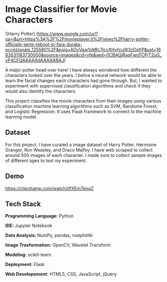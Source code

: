 # Image Classifier for Movie Characters

![Harry Potter] (https://www.google.com/url?sa=i&url=https%3A%2F%2Fmovieplayer.it%2Fnews%2Fharry-potter-ufficiale-serie-reboot-si-fara-durata-eccezionale_125580%2F&psig=AOvVaw1sMfc7lccXHyfcuW3zDpYP&ust=1682631183730000&source=images&cd=vfe&ved=0CBAQjRxqFwoTCPjT2uG_yP4CFQAAAAAdAAAAABAJ)

A major potter head over here! I have always wondered how diifferent the characters looked over the years. I belive a neural network would be able to learn the facial changes each characters had gone through. But, I wanted to experiment with supervised classification algorithms and check if they would also identify the characters. 

This project classifies the movie characters from their images using various classification machine learning algorithms such as SVM, Randome Forest, and Logistic Regression. 
It uses Flask framework to connect to the machine learning model.

## Dataset

For this project, I have curated a image dataset of Harry Potter, Hermione Granger, Ron Weasley, and Draco Malfoy. I have web scraped to collect around 500 images of each character. I made sure to collect sample images of different ages to test my experiment.

## Demo

https://clipchamp.com/watch/iIfXEm7knqZ



## Tech Stack

**Programming Language:** Python

**IDE:** Jupyter Notebook 

**Data Analysis:** NumPy, pandas, matplotlib

**Image Trasformation:** OpenCV, Wavelet Transform
 
**Modeling:** scikit-learn

**Deployment:** Flask

**Web Developement:** HTML5, CSS, JavaScript, jQuery



